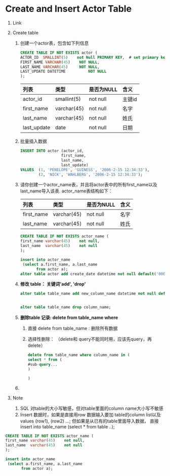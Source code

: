 # Create and Insert Actor Table

1. Link
2. Create table 
   1. 创建一个actor表，包含如下列信息

      ```sql
      CREATE TABLE IF NOT EXISTS actor (
      ACTOR_ID  SMALLINT(5)    not Null PRIMARY KEY,  # set primary key
      FIRST_NAME VARCHAR(45)    NOT NULL,
      LAST_NAME VARCHAR(45)     NOT NULL,
      LAST_UPDATE DATETIME          NOT NULL
      );
      ```

      | 列表 | 类型 | 是否为NULL | 含义 |
      | :--- | :--- | :--- | :--- |
      | actor\_id | smallint\(5\) | not null | 主键id |
      | first\_name | varchar\(45\) | not null | 名字 |
      | last\_name | varchar\(45\) | not null | 姓氏 |
      | last\_update | date | not null | 日期 |

   2. 批量插入数据

      ```sql
      INSERT INTO actor (actor_id,
                        first_name,
                        last_name,
                        last_update) 
      VALUES  (1, 'PENELOPE', 'GUINESS', '2006-2-15 12:34:33'),
              (2, 'NICK', 'WAHLBERG', '2006-2-15 12:34:33');
      ```

   3. 请你创建一个actor\_name表，并且将actor表中的所有first\_name以及last\_name导入该表. actor\_name表结构如下：

      | 列表 | 类型 | 是否为NULL | 含义 |
      | :--- | :--- | :--- | :--- |
      | first\_name | varchar\(45\) | not null | 名字 |
      | last\_name | varchar\(45\) | not null | 姓氏 |

      ```sql
      CREATE TABLE IF NOT EXISTS actor_name (
      first_name varchar(45)    not null,
      last_name  varchar(45)    not null
      );

      insert into actor_name
       (select a.first_name, a.last_name
             from actor a);
      alter table actor add create_date datetime not null default('0000-00-00 00:00:00');       

      ```

   4. **修改 table： 关键词'add', 'drop'**

      ```sql
      alter table table_name add new_column_name datetime not null default('0000-00-00 00:00:00');       


      alter table table_name drop column_name;  
      ```

   5. **删除table 记录:   delete from table\_name  where**
      1. 直接  delete from table\_name :  删除所有数据
      2. 选择性删除：  （delete和 query不能同时用，应该先query，再delete）

         ```sql
         delete from table_name where column_name in (
         select * from (
         #sub-query...
         )

         )
         ```
   6. 
3. Note

   1. SQL 对table的大小写敏感，但对table里面的column name大小写不敏感
   2.  Insert 数据时，如果是直接用row 数据输入要加 table的column list以及 values \(row1\), \(row2\) ...;   但如果是从已有的table里面导入数据， 直接insert into table\_name  \(select \* from table ..\); 

```sql
CREATE TABLE IF NOT EXISTS actor_name (
first_name varchar(45)    not null,
last_name  varchar(45)    not null
);

insert into actor_name
 (select a.first_name, a.last_name
       from actor a);
```



